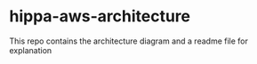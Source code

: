 # hippa-aws-architecture
This repo contains the architecture diagram and a readme file for explanation
